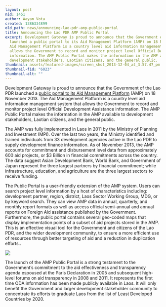 ```yaml
---
layout: post
nid: 1451
author: Wayan Vota
created: 1386334899
old_path: news/announcing-lao-pdr-amp-public-portal
title: Announcing the Lao PDR AMP Public Portal
excerpt: Development Gateway is proud to announce that the Government of the Lao PDR
  launched a public portal to its Aid Management Platform (AMP) on 18 November 2013.  The
  Aid Management Platform is a country level aid information management system that
  allows the Government to record and monitor project level Official Development Assistance
  information. The AMP Public Portal makes the information in the AMP available to
  development stakeholders, Laotian citizens, and the general public.
thumbnail: assets/featured-images/screen_shot_2013-12-04_at_3.57.47_pm.jpg
thumbnail-fid: "6023"
thumbnail-alt: ""
---
```


Development Gateway is proud to announce that the Government of the Lao PDR launched a [public portal to its Aid Management Platform](http://ppamp.mpi.gov.la) (AMP) on 18 November 2013. The Aid Management Platform is a country level aid information management system that allows the Government to record and monitor project level Official Development Assistance information. The AMP Public Portal makes the information in the AMP available to development stakeholders, Laotian citizens, and the general public.

The AMP was fully implemented in Laos in 2011 by the Ministry of Planning and Investment (MPI). Over the last two years, the Ministry identified and trained individuals from 33 development agencies active in the Lao PDR to supply development finance information. As of November 2013, the AMP accounts for commitment and disbursement level data from approximately 600 aid projects, or $3 Billion in financial commitments across the country. The data suggest Asian Development Bank, World Bank, and Government of Japan represent the three largest partners by financial commitment; while infrastructure, education, and agriculture are the three largest sectors to receive funding.

The Public Portal is a user-friendly extension of the AMP system. Users can search project level information by a host of characteristics including: development partner, region, district, Laos Sector Working Group, MDG, or by keyword search. They can view AMP data in annual, quarterly, and monthly report formats as well as access official semi-annual and annual reports on Foreign Aid assistance published by the Government. Furthermore, the public portal contains several geo-coded maps that display implementation points of a subset of aid projects stored in the AMP. This is an effective visual tool for the Government and citizens of the Lao PDR, and the wider development community, to ensure a more efficient use of resources through better targeting of aid and a reduction in duplication efforts..

![](/assets/inline-images/laos.jpg)

The launch of the AMP Public Portal is a strong testament to the Government’s commitment to the aid effectiveness and transparency agenda espoused at the Paris Declaration in 2005 and subsequent high-level forums on aid transparency in 2008 and 2011. It represents the first time ODA information has been made publicly available in Laos. It will only benefit the Government and larger development stakeholder community to concentrate its efforts to graduate Laos from the list of Least Developed Countries by 2020.



